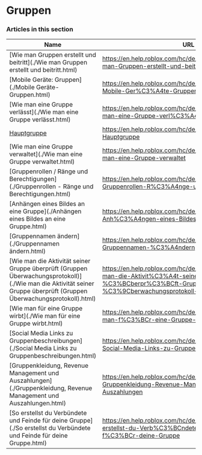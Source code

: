 # Gruppen  
### Articles in this section
Name|URL
-|-
[Wie man Gruppen erstellt und beitritt](./Wie man Gruppen erstellt und beitritt.html) |https://en.help.roblox.com/hc/de/articles/203313730-Wie-man-Gruppen-erstellt-und-beitritt
[Mobile Geräte: Gruppen](./Mobile Geräte- Gruppen.html) |https://en.help.roblox.com/hc/de/articles/203313490-Mobile-Ger%C3%A4te-Gruppen
[Wie man eine Gruppe verlässt](./Wie man eine Gruppe verlässt.html) |https://en.help.roblox.com/hc/de/articles/203313790-Wie-man-eine-Gruppe-verl%C3%A4sst
[Hauptgruppe](./Hauptgruppe.html) |https://en.help.roblox.com/hc/de/articles/203313740-Hauptgruppe
[Wie man eine Gruppe verwaltet](./Wie man eine Gruppe verwaltet.html) |https://en.help.roblox.com/hc/de/articles/203313810-Wie-man-eine-Gruppe-verwaltet
[Gruppenrollen / Ränge und Berechtigungen](./Gruppenrollen - Ränge und Berechtigungen.html) |https://en.help.roblox.com/hc/de/articles/203313770-Gruppenrollen-R%C3%A4nge-und-Berechtigungen
[Anhängen eines Bildes an eine Gruppe](./Anhängen eines Bildes an eine Gruppe.html) |https://en.help.roblox.com/hc/de/articles/203313800-Anh%C3%A4ngen-eines-Bildes-an-eine-Gruppe
[Gruppennamen ändern](./Gruppennamen ändern.html) |https://en.help.roblox.com/hc/de/articles/4414930974228-Gruppennamen-%C3%A4ndern
[Wie man die Aktivität seiner Gruppe überprüft (Gruppen Überwachungsprotokoll)](./Wie man die Aktivität seiner Gruppe überprüft (Gruppen Überwachungsprotokoll).html) |https://en.help.roblox.com/hc/de/articles/203313780-Wie-man-die-Aktivit%C3%A4t-seiner-Gruppe-%C3%BCberpr%C3%BCft-Gruppen-%C3%9Cberwachungsprotokoll-
[Wie man für eine Gruppe wirbt](./Wie man für eine Gruppe wirbt.html) |https://en.help.roblox.com/hc/de/articles/203313820-Wie-man-f%C3%BCr-eine-Gruppe-wirbt
[Social Media Links zu Gruppenbeschreibungen](./Social Media Links zu Gruppenbeschreibungen.html) |https://en.help.roblox.com/hc/de/articles/360000910946-Social-Media-Links-zu-Gruppenbeschreibungen
[Gruppenkleidung, Revenue Management und Auszahlungen](./Gruppenkleidung, Revenue Management und Auszahlungen.html) |https://en.help.roblox.com/hc/de/articles/203313830-Gruppenkleidung-Revenue-Management-und-Auszahlungen
[So erstellst du Verbündete und Feinde für deine Gruppe](./So erstellst du Verbündete und Feinde für deine Gruppe.html) |https://en.help.roblox.com/hc/de/articles/203313750-So-erstellst-du-Verb%C3%BCndete-und-Feinde-f%C3%BCr-deine-Gruppe
